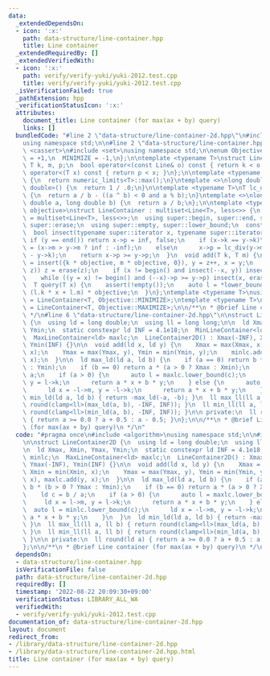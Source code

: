 ```yaml
---
data:
  _extendedDependsOn:
  - icon: ':x:'
    path: data-structure/line-container.hpp
    title: Line container
  _extendedRequiredBy: []
  _extendedVerifiedWith:
  - icon: ':x:'
    path: verify/verify-yuki/yuki-2012.test.cpp
    title: verify/verify-yuki/yuki-2012.test.cpp
  _isVerificationFailed: true
  _pathExtension: hpp
  _verificationStatusIcon: ':x:'
  attributes:
    document_title: Line container (for max(ax + by) query)
    links: []
  bundledCode: "#line 2 \"data-structure/line-container-2d.hpp\"\n#include <algorithm>\n\
    using namespace std;\n\n#line 2 \"data-structure/line-container.hpp\"\n\n#include\
    \ <cassert>\n#include <set>\nusing namespace std;\n\nenum Objective {\n  MAXIMIZE\
    \ = +1,\n  MINIMIZE = -1,\n};\n\ntemplate <typename T>\nstruct Line {\n  mutable\
    \ T k, m, p;\n  bool operator<(const Line& o) const { return k < o.k; }\n  bool\
    \ operator<(T x) const { return p < x; }\n};\n\ntemplate <typename T>\nT lc_inf()\
    \ {\n  return numeric_limits<T>::max();\n}\ntemplate <>\nlong double lc_inf<long\
    \ double>() {\n  return 1 / .0;\n}\n\ntemplate <typename T>\nT lc_div(T a, T b)\
    \ {\n  return a / b - ((a ^ b) < 0 and a % b);\n}\ntemplate <>\nlong double lc_div(long\
    \ double a, long double b) {\n  return a / b;\n};\n\ntemplate <typename T, Objective\
    \ objective>\nstruct LineContainer : multiset<Line<T>, less<>> {\n  using super\
    \ = multiset<Line<T>, less<>>;\n  using super::begin, super::end, super::insert,\
    \ super::erase;\n  using super::empty, super::lower_bound;\n  const T inf = lc_inf<T>();\n\
    \  bool insect(typename super::iterator x, typename super::iterator y) {\n   \
    \ if (y == end()) return x->p = inf, false;\n    if (x->k == y->k)\n      x->p\
    \ = (x->m > y->m ? inf : -inf);\n    else\n      x->p = lc_div(y->m - x->m, x->k\
    \ - y->k);\n    return x->p >= y->p;\n  }\n  void add(T k, T m) {\n    auto z\
    \ = insert({k * objective, m * objective, 0}), y = z++, x = y;\n    while (insect(y,\
    \ z)) z = erase(z);\n    if (x != begin() and insect(--x, y)) insect(x, y = erase(y));\n\
    \    while ((y = x) != begin() and (--x)->p >= y->p) insect(x, erase(y));\n  }\n\
    \  T query(T x) {\n    assert(!empty());\n    auto l = *lower_bound(x);\n    return\
    \ (l.k * x + l.m) * objective;\n  }\n};\ntemplate <typename T>\nusing MinLineContainer\
    \ = LineContainer<T, Objective::MINIMIZE>;\ntemplate <typename T>\nusing MaxLineContainer\
    \ = LineContainer<T, Objective::MAXIMIZE>;\n\n/**\n * @brief Line container\n\
    \ */\n#line 6 \"data-structure/line-container-2d.hpp\"\n\nstruct LineContainer2D\
    \ {\n  using ld = long double;\n  using ll = long long;\n\n  ld Xmax, Xmin, Ymax,\
    \ Ymin;\n  static constexpr ld INF = 4.1e18;\n  MinLineContainer<ld> minlc;\n\
    \  MaxLineContainer<ld> maxlc;\n  LineContainer2D() : Xmax(-INF), Xmin(INF), Ymax(-INF),\
    \ Ymin(INF) {}\n\n  void add(ld x, ld y) {\n    Xmax = max(Xmax, x), Xmin = min(Xmin,\
    \ x);\n    Ymax = max(Ymax, y), Ymin = min(Ymin, y);\n    minlc.add(y, x), maxlc.add(y,\
    \ x);\n  }\n\n  ld max_ld(ld a, ld b) {\n    if (a == 0) return b * (b > 0 ? Ymax\
    \ : Ymin);\n    if (b == 0) return a * (a > 0 ? Xmax : Xmin);\n    ld c = b /\
    \ a;\n    if (a > 0) {\n      auto l = maxlc.lower_bound(c);\n      ld x = l->m,\
    \ y = l->k;\n      return a * x + b * y;\n    } else {\n      auto l = minlc.lower_bound(c);\n\
    \      ld x = -l->m, y = -l->k;\n      return a * x + b * y;\n    }\n  }\n  ld\
    \ min_ld(ld a, ld b) { return -max_ld(-a, -b); }\n  ll max_ll(ll a, ll b) { return\
    \ round(clamp<ll>(max_ld(a, b), -INF, INF)); }\n  ll min_ll(ll a, ll b) { return\
    \ round(clamp<ll>(min_ld(a, b), -INF, INF)); }\n\n private:\n  ll round(ld a)\
    \ { return a >= 0.0 ? a + 0.5 : a - 0.5; }\n};\n\n/**\n * @brief Line container\
    \ (for max(ax + by) query)\n */\n"
  code: "#pragma once\n#include <algorithm>\nusing namespace std;\n\n#include \"line-container.hpp\"\
    \n\nstruct LineContainer2D {\n  using ld = long double;\n  using ll = long long;\n\
    \n  ld Xmax, Xmin, Ymax, Ymin;\n  static constexpr ld INF = 4.1e18;\n  MinLineContainer<ld>\
    \ minlc;\n  MaxLineContainer<ld> maxlc;\n  LineContainer2D() : Xmax(-INF), Xmin(INF),\
    \ Ymax(-INF), Ymin(INF) {}\n\n  void add(ld x, ld y) {\n    Xmax = max(Xmax, x),\
    \ Xmin = min(Xmin, x);\n    Ymax = max(Ymax, y), Ymin = min(Ymin, y);\n    minlc.add(y,\
    \ x), maxlc.add(y, x);\n  }\n\n  ld max_ld(ld a, ld b) {\n    if (a == 0) return\
    \ b * (b > 0 ? Ymax : Ymin);\n    if (b == 0) return a * (a > 0 ? Xmax : Xmin);\n\
    \    ld c = b / a;\n    if (a > 0) {\n      auto l = maxlc.lower_bound(c);\n \
    \     ld x = l->m, y = l->k;\n      return a * x + b * y;\n    } else {\n    \
    \  auto l = minlc.lower_bound(c);\n      ld x = -l->m, y = -l->k;\n      return\
    \ a * x + b * y;\n    }\n  }\n  ld min_ld(ld a, ld b) { return -max_ld(-a, -b);\
    \ }\n  ll max_ll(ll a, ll b) { return round(clamp<ll>(max_ld(a, b), -INF, INF));\
    \ }\n  ll min_ll(ll a, ll b) { return round(clamp<ll>(min_ld(a, b), -INF, INF));\
    \ }\n\n private:\n  ll round(ld a) { return a >= 0.0 ? a + 0.5 : a - 0.5; }\n\
    };\n\n/**\n * @brief Line container (for max(ax + by) query)\n */\n"
  dependsOn:
  - data-structure/line-container.hpp
  isVerificationFile: false
  path: data-structure/line-container-2d.hpp
  requiredBy: []
  timestamp: '2022-08-22 20:09:30+09:00'
  verificationStatus: LIBRARY_ALL_WA
  verifiedWith:
  - verify/verify-yuki/yuki-2012.test.cpp
documentation_of: data-structure/line-container-2d.hpp
layout: document
redirect_from:
- /library/data-structure/line-container-2d.hpp
- /library/data-structure/line-container-2d.hpp.html
title: Line container (for max(ax + by) query)
---
```

